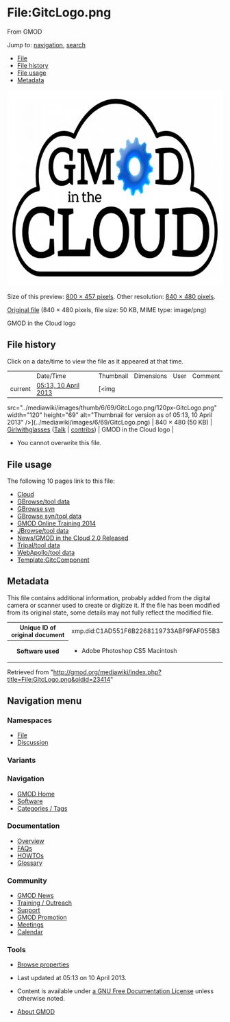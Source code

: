 <div id="mw-page-base" class="noprint">

</div>

<div id="mw-head-base" class="noprint">

</div>

<div id="content" class="mw-body" role="main">

<span id="top"></span>

<div id="mw-js-message" style="display:none;">

</div>



# <span dir="auto">File:GitcLogo.png</span>

<div id="bodyContent">

<div id="siteSub">

From GMOD

</div>

<div id="contentSub">

</div>

<div id="jump-to-nav" class="mw-jump">

Jump to: [navigation](#mw-navigation), [search](#p-search)

</div>

<div id="mw-content-text">

- [File](#file)
- [File history](#filehistory)
- [File usage](#filelinks)
- [Metadata](#metadata)

<div id="file" class="fullImageLink">

[<img
src="../mediawiki/images/thumb/6/69/GitcLogo.png/800px-GitcLogo.png"
srcset="../mediawiki/images/6/69/GitcLogo.png 1.5x, ../mediawiki/images/6/69/GitcLogo.png 2x"
width="800" height="457" alt="File:GitcLogo.png" />](../mediawiki/images/6/69/GitcLogo.png)

<div class="mw-filepage-resolutioninfo">

Size of this preview:
<a href="../mediawiki/images/thumb/6/69/GitcLogo.png/800px-GitcLogo.png"
class="mw-thumbnail-link">800 × 457 pixels</a>.
<span class="mw-filepage-other-resolutions">Other resolution:
<a href="../mediawiki/images/6/69/GitcLogo.png"
class="mw-thumbnail-link">840 × 480 pixels</a>.</span>

</div>

</div>

<div class="fullMedia">

<a href="../mediawiki/images/6/69/GitcLogo.png" class="internal"
title="GitcLogo.png">Original file</a> ‎<span class="fileInfo">(840 × 480
pixels, file size: 50 KB, MIME type: image/png)</span>

</div>

<div id="mw-imagepage-content" class="mw-content-ltr" lang="en"
dir="ltr">

GMOD in the Cloud logo

</div>

## File history

<div id="mw-imagepage-section-filehistory">

Click on a date/time to view the file as it appeared at that time.

|  |  |  |  |  |  |
|----|----|----|----|----|----|
|  | Date/Time | Thumbnail | Dimensions | User | Comment |
| current | [05:13, 10 April 2013](../mediawiki/images/6/69/GitcLogo.png) | [<img
src="../mediawiki/images/thumb/6/69/GitcLogo.png/120px-GitcLogo.png"
width="120" height="69"
alt="Thumbnail for version as of 05:13, 10 April 2013" />](../mediawiki/images/6/69/GitcLogo.png) | 840 × 480 <span style="white-space: nowrap;">(50 KB)</span> | <a href="User:Girlwithglasses" class="mw-userlink"
title="User:Girlwithglasses">Girlwithglasses</a> <span style="white-space: nowrap;"> <span class="mw-usertoollinks">([Talk](User_talk:Girlwithglasses "User talk:Girlwithglasses") \| [contribs](Special:Contributions/Girlwithglasses "Special:Contributions/Girlwithglasses"))</span></span> | GMOD in the Cloud logo |

</div>

- <span id="mw-imagepage-upload-disallowed">You cannot overwrite this
  file.</span>

## File usage

<div id="mw-imagepage-section-linkstoimage">

The following 10 pages link to this file:

- [Cloud](Cloud.1 "Cloud")
- [GBrowse/tool data](GBrowse/tool_data "GBrowse/tool data")
- [GBrowse syn](GBrowse_syn.1 "GBrowse syn")
- [GBrowse syn/tool data](GBrowse_syn/tool_data "GBrowse syn/tool data")
- [GMOD Online Training
  2014](GMOD_Online_Training_2014.1 "GMOD Online Training 2014")
- [JBrowse/tool data](JBrowse/tool_data "JBrowse/tool data")
- [News/GMOD in the Cloud 2.0
  Released](News/GMOD_in_the_Cloud_2.0_Released "News/GMOD in the Cloud 2.0 Released")
- [Tripal/tool data](Tripal/tool_data "Tripal/tool data")
- [WebApollo/tool data](WebApollo/tool_data "WebApollo/tool data")
- [Template:GitcComponent](Template:GitcComponent "Template:GitcComponent")

</div>

## Metadata

<div class="mw-imagepage-section-metadata">

This file contains additional information, probably added from the
digital camera or scanner used to create or digitize it. If the file has
been modified from its original state, some details may not fully
reflect the modified file.

<table id="mw_metadata" class="mw_metadata">
<colgroup>
<col style="width: 50%" />
<col style="width: 50%" />
</colgroup>
<tbody>
<tr class="odd exif-originaldocumentid collapsable">
<th>Unique ID of original document</th>
<td>xmp.did:C1AD551F6B2268119733ABF9FAF055B3</td>
</tr>
<tr class="even exif-software collapsable">
<th>Software used</th>
<td><ul>
<li><span class="mw-metadata-lang-value">Adobe Photoshop CS5
Macintosh</span></li>
</ul></td>
</tr>
</tbody>
</table>

</div>

</div>

<div class="printfooter">

Retrieved from
"<http://gmod.org/mediawiki/index.php?title=File:GitcLogo.png&oldid=23414>"

</div>

<div id="catlinks" class="catlinks catlinks-allhidden">

</div>

<div class="visualClear">

</div>

</div>

</div>

<div id="mw-navigation">

## Navigation menu

<div id="mw-head">



<div id="left-navigation">

<div id="p-namespaces" class="vectorTabs" role="navigation"
aria-labelledby="p-namespaces-label">

### Namespaces

- <span id="ca-nstab-image"><a href="File:GitcLogo.png" accesskey="c"
  title="View the file page [c]">File</a></span>
- <span id="ca-talk"><a
  href="http://gmod.org/mediawiki/index.php?title=File_talk:GitcLogo.png&amp;action=edit&amp;redlink=1"
  accesskey="t"
  title="Discussion about the content page [t]">Discussion</a></span>

</div>

<div id="p-variants" class="vectorMenu emptyPortlet" role="navigation"
aria-labelledby="p-variants-label">

### 

### Variants[](#)

<div class="menu">

</div>

</div>

</div>





</div>

</div>

</div>

<div id="mw-panel">

<div id="p-logo" role="banner">

<a href="Main_Page"
style="background-image: url(../images/GMOD-cogs.png);"
title="Visit the main page"></a>

</div>

<div id="p-Navigation" class="portal" role="navigation"
aria-labelledby="p-Navigation-label">

### Navigation

<div class="body">

- <span id="n-GMOD-Home">[GMOD Home](Main_Page)</span>
- <span id="n-Software">[Software](GMOD_Components)</span>
- <span id="n-Categories-.2F-Tags">[Categories /
  Tags](Categories)</span>

</div>

</div>

<div id="p-Documentation" class="portal" role="navigation"
aria-labelledby="p-Documentation-label">

### Documentation

<div class="body">

- <span id="n-Overview">[Overview](Overview)</span>
- <span id="n-FAQs">[FAQs](Category:FAQ)</span>
- <span id="n-HOWTOs">[HOWTOs](Category:HOWTO)</span>
- <span id="n-Glossary">[Glossary](Glossary)</span>

</div>

</div>

<div id="p-Community" class="portal" role="navigation"
aria-labelledby="p-Community-label">

### Community

<div class="body">

- <span id="n-GMOD-News">[GMOD News](GMOD_News)</span>
- <span id="n-Training-.2F-Outreach">[Training /
  Outreach](Training_and_Outreach)</span>
- <span id="n-Support">[Support](Support)</span>
- <span id="n-GMOD-Promotion">[GMOD Promotion](GMOD_Promotion)</span>
- <span id="n-Meetings">[Meetings](Meetings)</span>
- <span id="n-Calendar">[Calendar](Calendar)</span>

</div>

</div>

<div id="p-tb" class="portal" role="navigation"
aria-labelledby="p-tb-label">

### Tools

<div class="body">


- <span id="t-smwbrowselink"><a href="Special:Browse/File:GitcLogo.png" rel="smw-browse">Browse
  properties</a></span>

</div>

</div>

</div>

</div>

<div id="footer" role="contentinfo">

- <span id="footer-info-lastmod">Last updated at 05:13 on 10 April
  2013.</span>
<!-- - <span id="footer-info-viewcount">12,474 page views.</span> -->
- <span id="footer-info-copyright">Content is available under
  <a href="http://www.gnu.org/licenses/fdl-1.3.html" class="external"
  rel="nofollow">a GNU Free Documentation License</a> unless otherwise
  noted.</span>

<!-- -->

- <span id="footer-places-about">[About
  GMOD](GMOD:About "GMOD:About")</span>

<!-- -->






</div>
